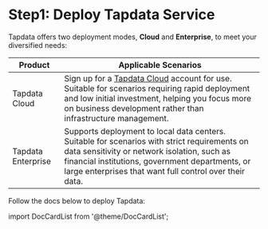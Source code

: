 # Step1: Deploy Tapdata Service

Tapdata offers two deployment modes, **Cloud** and **Enterprise**, to meet your diversified needs:

| Product         | Applicable Scenarios                                                |
|-----------------|----------------------------------------------------------------------|
| Tapdata Cloud   | Sign up for a [Tapdata Cloud](https://cloud.tapdata.net/console/v3/) account for use. Suitable for scenarios requiring rapid deployment and low initial investment, helping you focus more on business development rather than infrastructure management. |
| Tapdata Enterprise | Supports deployment to local data centers. Suitable for scenarios with strict requirements on data sensitivity or network isolation, such as financial institutions, government departments, or large enterprises that want full control over their data. |

Follow the docs below to deploy Tapdata:

import DocCardList from '@theme/DocCardList';

<DocCardList />
